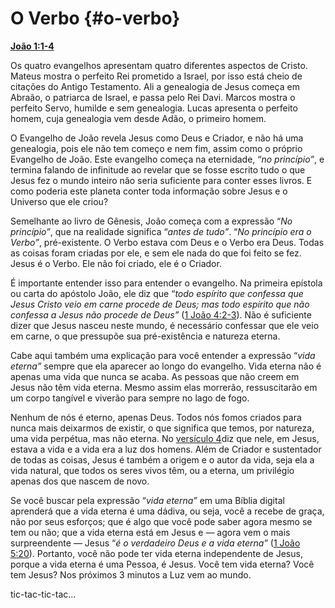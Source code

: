 # O Verbo {#o-verbo}

[**João 1:1-4**](http://bibliaonline.com.br/acf/jo/1/1-4)

Os quatro evangelhos apresentam quatro diferentes aspectos de Cristo. Mateus mostra o perfeito Rei prometido a Israel, por isso está cheio de citações do Antigo Testamento. Ali a genealogia de Jesus começa em Abraão, o patriarca de Israel, e passa pelo Rei Davi. Marcos mostra o perfeito Servo, humilde e sem genealogia. Lucas apresenta o perfeito homem, cuja genealogia vem desde Adão, o primeiro homem.

O Evangelho de João revela Jesus como Deus e Criador, e não há uma genealogia, pois ele não tem começo e nem fim, assim como o próprio Evangelho de João. Este evangelho começa na eternidade, “_no princípio”_, e termina falando de infinitude ao revelar que se fosse escrito tudo o que Jesus fez o mundo inteiro não seria suficiente para conter esses livros. E como poderia este planeta conter toda informação sobre Jesus e o Universo que ele criou?

Semelhante ao livro de Gênesis, João começa com a expressão “_No princípio”_, que na realidade significa “_antes de tudo”_. “_No princípio era o Verbo”_, pré-existente. O Verbo estava com Deus e o Verbo era Deus. Todas as coisas foram criadas por ele, e sem ele nada do que foi feito se fez. Jesus é o Verbo. Ele não foi criado, ele é o Criador.

É importante entender isso para entender o evangelho. Na primeira epístola ou carta do apóstolo João, ele diz que “_todo espírito que confessa que Jesus Cristo veio em carne procede de Deus; mas todo espírito que não confessa a Jesus não procede de Deus”_ ([1 João 4:2-3](http://bibliaonline.com.br/acf/1jo/4/2-3)). Não é suficiente dizer que Jesus nasceu neste mundo, é necessário confessar que ele veio em carne, o que pressupõe sua pré-existência e natureza eterna.

Cabe aqui também uma explicação para você entender a expressão “_vida eterna”_ sempre que ela aparecer ao longo do evangelho. Vida eterna não é apenas uma vida que nunca se acaba. As pessoas que não creem em Jesus não têm vida eterna. Mesmo assim elas morrerão, ressuscitarão em um corpo tangível e viverão para sempre no lago de fogo.

Nenhum de nós é eterno, apenas Deus. Todos nós fomos criados para nunca mais deixarmos de existir, o que significa que temos, por natureza, uma vida perpétua, mas não eterna. No [versículo 4](http://bibliaonline.com.br/acf/jo/1/4)diz que nele, em Jesus, estava a vida e a vida era a luz dos homens. Além de Criador e sustentador de todas as coisas, Jesus é também a origem e o autor da vida, seja ela a vida natural, que todos os seres vivos têm, ou a eterna, um privilégio apenas dos que nascem de novo.

Se você buscar pela expressão “_vida eterna”_ em uma Bíblia digital aprenderá que a vida eterna é uma dádiva, ou seja, você a recebe de graça, não por seus esforços; que é algo que você pode saber agora mesmo se tem ou não; que a vida eterna está em Jesus e — agora vem o mais surpreendente — Jesus “_é o verdadeiro Deus e a vida eterna”_ ([1 João 5:20](http://bibliaonline.com.br/acf/1jo/5/20)). Portanto, você não pode ter vida eterna independente de Jesus, porque a vida eterna é uma Pessoa, é Jesus. Você tem vida eterna? Você tem Jesus? Nos próximos 3 minutos a Luz vem ao mundo.

tic-tac-tic-tac...